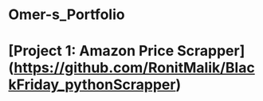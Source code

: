 # Omer-s_Portfolio


# [Project 1: Amazon Price Scrapper] (https://github.com/RonitMalik/BlackFriday_pythonScrapper)
